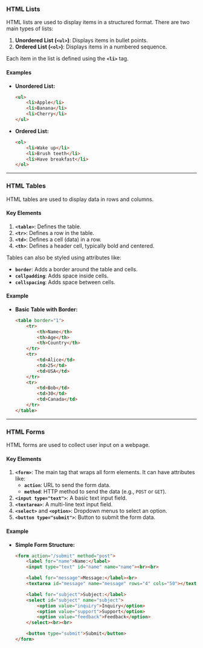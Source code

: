 ### **HTML Lists**

HTML lists are used to display items in a structured format. There are two main types of lists:

1. **Unordered List (`<ul>`)**: Displays items in bullet points.
2. **Ordered List (`<ol>`)**: Displays items in a numbered sequence.

Each item in the list is defined using the **`<li>`** tag.

#### **Examples**

- **Unordered List:**

    ```html
    <ul>
        <li>Apple</li>
        <li>Banana</li>
        <li>Cherry</li>
    </ul>
    ```

- **Ordered List:**

    ```html
    <ol>
        <li>Wake up</li>
        <li>Brush teeth</li>
        <li>Have breakfast</li>
    </ol>
    ```

---

### **HTML Tables**

HTML tables are used to display data in rows and columns. 

#### **Key Elements**

1. **`<table>`**: Defines the table.
2. **`<tr>`**: Defines a row in the table.
3. **`<td>`**: Defines a cell (data) in a row.
4. **`<th>`**: Defines a header cell, typically bold and centered.

Tables can also be styled using attributes like:
- **`border`**: Adds a border around the table and cells.
- **`cellpadding`**: Adds space inside cells.
- **`cellspacing`**: Adds space between cells.

#### **Example**

- **Basic Table with Border:**

    ```html
    <table border="1">
        <tr>
            <th>Name</th>
            <th>Age</th>
            <th>Country</th>
        </tr>
        <tr>
            <td>Alice</td>
            <td>25</td>
            <td>USA</td>
        </tr>
        <tr>
            <td>Bob</td>
            <td>30</td>
            <td>Canada</td>
        </tr>
    </table>
    ```

---

### **HTML Forms**

HTML forms are used to collect user input on a webpage.

#### **Key Elements**

1. **`<form>`**: The main tag that wraps all form elements. It can have attributes like:
    - **`action`**: URL to send the form data.
    - **`method`**: HTTP method to send the data (e.g., `POST` or `GET`).
2. **`<input type="text">`**: A basic text input field.
3. **`<textarea>`**: A multi-line text input field.
4. **`<select>`** and **`<option>`**: Dropdown menus to select an option.
5. **`<button type="submit">`**: Button to submit the form data.

#### **Example**

- **Simple Form Structure:**

    ```html
    <form action="/submit" method="post">
        <label for="name">Name:</label>
        <input type="text" id="name" name="name"><br><br>

        <label for="message">Message:</label><br>
        <textarea id="message" name="message" rows="4" cols="50"></textarea><br><br>

        <label for="subject">Subject:</label>
        <select id="subject" name="subject">
            <option value="inquiry">Inquiry</option>
            <option value="support">Support</option>
            <option value="feedback">Feedback</option>
        </select><br><br>

        <button type="submit">Submit</button>
    </form>
    ```
